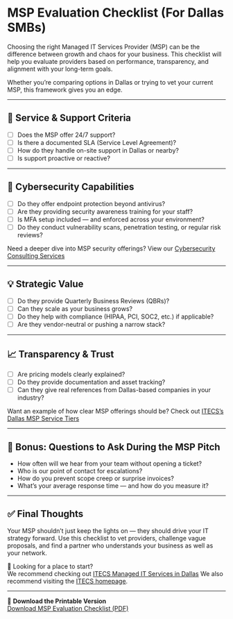 # MSP Evaluation Checklist (For Dallas SMBs)

Choosing the right Managed IT Services Provider (MSP) can be the difference between growth and chaos for your business. This checklist will help you evaluate providers based on performance, transparency, and alignment with your long-term goals.

Whether you’re comparing options in Dallas or trying to vet your current MSP, this framework gives you an edge.

---

## 🔎 Service & Support Criteria

- [ ] Does the MSP offer 24/7 support?  
- [ ] Is there a documented SLA (Service Level Agreement)?  
- [ ] How do they handle on-site support in Dallas or nearby?  
- [ ] Is support proactive or reactive?  

---

## 🔐 Cybersecurity Capabilities

- [ ] Do they offer endpoint protection beyond antivirus?  
- [ ] Are they providing security awareness training for your staff?  
- [ ] Is MFA setup included — and enforced across your environment?  
- [ ] Do they conduct vulnerability scans, penetration testing, or regular risk reviews?  

Need a deeper dive into MSP security offerings? View our [Cybersecurity Consulting Services](https://itecsonline.com/cybersecurity/cybersecurity-consulting)

---

## 💡 Strategic Value

- [ ] Do they provide Quarterly Business Reviews (QBRs)?  
- [ ] Can they scale as your business grows?  
- [ ] Do they help with compliance (HIPAA, PCI, SOC2, etc.) if applicable?  
- [ ] Are they vendor-neutral or pushing a narrow stack?  

---

## 📈 Transparency & Trust

- [ ] Are pricing models clearly explained?  
- [ ] Do they provide documentation and asset tracking?  
- [ ] Can they give real references from Dallas-based companies in your industry?  

Want an example of how clear MSP offerings should be? Check out [ITECS’s Dallas MSP Service Tiers](https://itecsonline.com/it-services/managed-it-services-in-dallas)

---

## 🧾 Bonus: Questions to Ask During the MSP Pitch

- How often will we hear from your team without opening a ticket?  
- Who is our point of contact for escalations?  
- How do you prevent scope creep or surprise invoices?  
- What’s your average response time — and how do you measure it?

---

## ✅ Final Thoughts

Your MSP shouldn’t just keep the lights on — they should drive your IT strategy forward. Use this checklist to vet providers, challenge vague proposals, and find a partner who understands your business as well as your network.

📌 Looking for a place to start?  
We recommend checking out [ITECS Managed IT Services in Dallas](https://itecsonline.com/it-services/managed-it-services-in-dallas)
We also recommend visiting the [ITECS homepage](https://itecsonline.com).

---

📎 **Download the Printable Version**  
[Download MSP Evaluation Checklist (PDF)](https://cdn.prod.website-files.com/65a7c6efd5ccb51ca14ccd41/680580c956a6e7c2779d6d8f_MSP_Evaluation_Checklist_Dallas.pdf)
